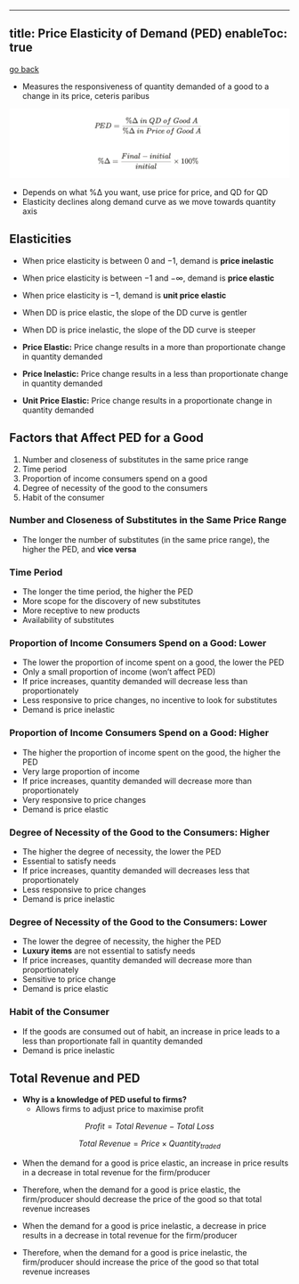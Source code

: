 
---
title: Price Elasticity of Demand (PED)
enableToc: true
---

[go back](11Subjects/11Economics.md)

- Measures the responsiveness of quantity demanded of a good to a change in its price, ceteris paribus

![](11SubjectImages/ped.png)

-   Depends on what %Δ you want, use price for price, and QD for QD
-   Elasticity declines along demand curve as we move towards quantity axis

## Elasticities

-   When price elasticity is between $0$ and $-1$, demand is ******************************price inelastic******************************
    
-   When price elasticity is between $-1$ and $- ∞$, demand is **************************price elastic**************************
    
-   When price elasticity is $-1$, demand is ************************************unit price elastic************************************
    
-   When DD is price elastic, the slope of the DD curve is gentler
    
-   When DD is price inelastic, the slope of the DD curve is steeper
    
-   ****************************Price Elastic:**************************** Price change results in a more than proportionate change in quantity demanded
    
-   **********************Price Inelastic:********************** Price change results in a less than proportionate change in quantity demanded
    
-   **************************************Unit Price Elastic:************************************** Price change results in a proportionate change in quantity demanded
    

## Factors that Affect PED for a Good

1.  Number and closeness of substitutes in the same price range
2.  Time period
3.  Proportion of income consumers spend on a good
4.  Degree of necessity of the good to the consumers
5.  Habit of the consumer

### Number and Closeness of Substitutes in the Same Price Range

-   The longer the number of substitutes (in the same price range), the higher the PED, and ********************vice versa********************

### Time Period

-   The longer the time period, the higher the PED
-   More scope for the discovery of new substitutes
-   More receptive to new products
-   Availability of substitutes

### Proportion of Income Consumers Spend on a Good: Lower

-   The lower the proportion of income spent on a good, the lower the PED
-   Only a small proportion of income (won’t affect PED)
-   If price increases, quantity demanded will decrease less than proportionately
-   Less responsive to price changes, no incentive to look for substitutes
-   Demand is price inelastic

### Proportion of Income Consumers Spend on a Good: Higher

-   The higher the proportion of income spent on the good, the higher the PED
-   Very large proportion of income
-   If price increases, quantity demanded will decrease more than proportionately
-   Very responsive to price changes
-   Demand is price elastic

### Degree of Necessity of the Good to the Consumers: Higher

-   The higher the degree of necessity, the lower the PED
-   Essential to satisfy needs
-   If price increases, quantity demanded will decreases less that proportionately
-   Less responsive to price changes
-   Demand is price inelastic

### Degree of Necessity of the Good to the Consumers: Lower

-   The lower the degree of necessity, the higher the PED
-   **Luxury items** are not essential to satisfy needs
-   If price increases, quantity demanded will decrease more than proportionately
-   Sensitive to price change
-   Demand is price elastic

### Habit of the Consumer

-   If the goods are consumed out of habit, an increase in price leads to a less than proportionate fall in quantity demanded
-   Demand is price inelastic

## Total Revenue and PED

-   **Why is a knowledge of PED useful to firms?**
    -   Allows firms to adjust price to maximise profit

$$ Profit = Total \ Revenue - Total\ Loss $$

$$ Total\ Revenue=Price\times Quantity_{traded} $$

-   When the demand for a good is price elastic, an increase in price results in a decrease in total revenue for the firm/producer
    
-   Therefore, when the demand for a good is price elastic, the firm/producer should decrease the price of the good so that total revenue increases
    
-   When the demand for a good is price inelastic, a decrease in price results in a decrease in total revenue for the firm/producer
    
-   Therefore, when the demand for a good is price inelastic, the firm/producer should increase the price of the good so that total revenue increases